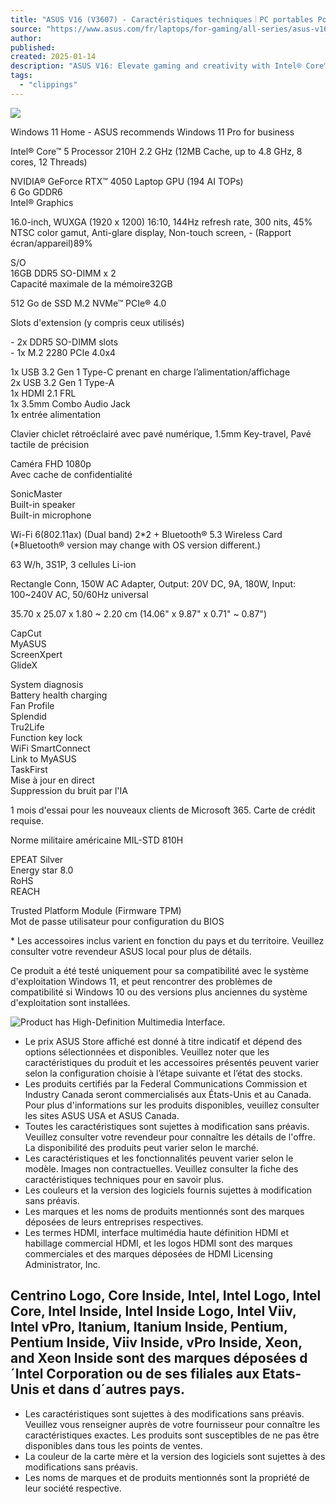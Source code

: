 ```yaml
---
title: "ASUS V16 (V3607) - Caractéristiques techniques｜PC portables Pour les jeux｜ASUS France"
source: "https://www.asus.com/fr/laptops/for-gaming/all-series/asus-v16-v3607/techspec/"
author:
published:
created: 2025-01-14
description: "ASUS V16: Elevate gaming and creativity with Intel® Core™ 7, NVIDIA® GeForce RTX™ 4050, 144Hz refresh rate, and advanced cooling. Unleash endless possibilities!"
tags:
  - "clippings"
---
```

![](https://dlcdnwebimgs.asus.com/gain/99ae02b5-1397-48d1-b8e6-f1fb6b58090e//w184)

Windows 11 Home - ASUS recommends Windows 11 Pro for business

Intel® Core™ 5 Processor 210H 2.2 GHz (12MB Cache, up to 4.8 GHz, 8 cores, 12 Threads)

NVIDIA® GeForce RTX™ 4050 Laptop GPU (194 AI TOPs)  
6 Go GDDR6  
Intel® Graphics

16.0-inch, WUXGA (1920 x 1200) 16:10, 144Hz refresh rate, 300 nits, 45% NTSC color gamut, Anti-glare display, Non-touch screen, - (Rapport écran/appareil)89%

S/O  
16GB DDR5 SO-DIMM x 2  
Capacité maximale de la mémoire32GB

512 Go de SSD M.2 NVMe™ PCIe® 4.0

Slots d'extension (y compris ceux utilisés)

\- 2x DDR5 SO-DIMM slots  
\- 1x M.2 2280 PCIe 4.0x4

1x USB 3.2 Gen 1 Type-C prenant en charge l’alimentation/affichage  
2x USB 3.2 Gen 1 Type-A  
1x HDMI 2.1 FRL  
1x 3.5mm Combo Audio Jack  
1x entrée alimentation

Clavier chiclet rétroéclairé avec pavé numérique, 1.5mm Key-travel, Pavé tactile de précision

Caméra FHD 1080p  
Avec cache de confidentialité

SonicMaster  
Built-in speaker  
Built-in microphone

Wi-Fi 6(802.11ax) (Dual band) 2\*2 + Bluetooth® 5.3 Wireless Card (\*Bluetooth® version may change with OS version different.)

63 W/h, 3S1P, 3 cellules Li-ion

Rectangle Conn, 150W AC Adapter, Output: 20V DC, 9A, 180W, Input: 100~240V AC, 50/60Hz universal

35.70 x 25.07 x 1.80 ~ 2.20 cm (14.06" x 9.87" x 0.71" ~ 0.87")

CapCut  
MyASUS  
ScreenXpert  
GlideX

System diagnosis  
Battery health charging  
Fan Profile  
Splendid  
Tru2Life  
Function key lock  
WiFi SmartConnect  
Link to MyASUS  
TaskFirst  
Mise à jour en direct  
Suppression du bruit par l'IA

1 mois d'essai pour les nouveaux clients de Microsoft 365. Carte de crédit requise.

Norme militaire américaine MIL-STD 810H

EPEAT Silver  
Energy star 8.0  
RoHS  
REACH

Trusted Platform Module (Firmware TPM)  
Mot de passe utilisateur pour configuration du BIOS

\* Les accessoires inclus varient en fonction du pays et du territoire. Veuillez consulter votre revendeur ASUS local pour plus de détails.

Ce produit a été testé uniquement pour sa compatibilité avec le système d'exploitation Windows 11, et peut rencontrer des problèmes de compatibilité si Windows 10 ou des versions plus anciennes du système d'exploitation sont installées.

![Product has High-Definition Multimedia Interface.](https://www.asus.com/media/Odin/Websites/global/SiteSetting/20200826060233.png)

- Le prix ASUS Store affiché est donné à titre indicatif et dépend des options sélectionnées et disponibles. Veuillez noter que les caractéristiques du produit et les accessoires présentés peuvent varier selon la configuration choisie à l’étape suivante et l’état des stocks.
- Les produits certifiés par la Federal Communications Commission et Industry Canada seront commercialisés aux États-Unis et au Canada. Pour plus d'informations sur les produits disponibles, veuillez consulter les sites ASUS USA et ASUS Canada.
- Toutes les caractéristiques sont sujettes à modification sans préavis. Veuillez consulter votre revendeur pour connaître les détails de l'offre. La disponibilité des produits peut varier selon le marché.
- Les caractéristiques et les fonctionnalités peuvent varier selon le modèle. Images non contractuelles. Veuillez consulter la fiche des caractéristiques techniques pour en savoir plus.
- Les couleurs et la version des logiciels fournis sujettes à modification sans préavis.
- Les marques et les noms de produits mentionnés sont des marques déposées de leurs entreprises respectives.
- Les termes HDMI, interface multimédia haute définition HDMI et habillage commercial HDMI, et les logos HDMI sont des marques commerciales et des marques déposées de HDMI Licensing Administrator, Inc.

## Centrino Logo, Core Inside, Intel, Intel Logo, Intel Core, Intel Inside, Intel Inside Logo, Intel Viiv, Intel vPro, Itanium, Itanium Inside, Pentium, Pentium Inside, Viiv Inside, vPro Inside, Xeon, and Xeon Inside sont des marques déposées d´Intel Corporation ou de ses filiales aux Etats-Unis et dans d´autres pays.

- Les caractéristiques sont sujettes à des modifications sans préavis. Veuillez vous renseigner auprès de votre fournisseur pour connaître les caractéristiques exactes. Les produits sont susceptibles de ne pas être disponibles dans tous les points de ventes.
- La couleur de la carte mère et la version des logiciels sont sujettes à des modifications sans préavis.
- Les noms de marques et de produits mentionnés sont la propriété de leur société respective.